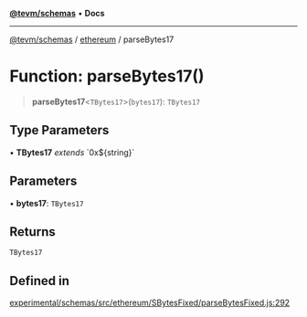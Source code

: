 [**@tevm/schemas**](../../README.md) • **Docs**

***

[@tevm/schemas](../../modules.md) / [ethereum](../README.md) / parseBytes17

# Function: parseBytes17()

> **parseBytes17**\<`TBytes17`\>(`bytes17`): `TBytes17`

## Type Parameters

• **TBytes17** *extends* \`0x$\{string\}\`

## Parameters

• **bytes17**: `TBytes17`

## Returns

`TBytes17`

## Defined in

[experimental/schemas/src/ethereum/SBytesFixed/parseBytesFixed.js:292](https://github.com/evmts/tevm-monorepo/blob/main/experimental/schemas/src/ethereum/SBytesFixed/parseBytesFixed.js#L292)
